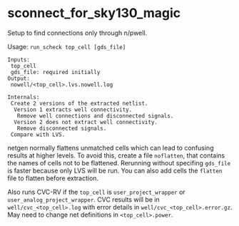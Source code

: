 # sconnect_for_sky130_magic
Setup to find connections only through n/pwell.

Usage:
 ```run_scheck top_cell [gds_file]```

```
Inputs:
 top_cell
 gds_file: required initially
Output:
 nowell/<top_cell>.lvs.nowell.log
```

```
Internals:
 Create 2 versions of the extracted netlist.
  Version 1 extracts well connectivity.
   Remove well connections and disconnected signals.
  Version 2 does not extract well connectivity.
   Remove disconnected signals.
 Compare with LVS.
```

netgen normally flattens unmatched cells which can lead to confusing results at higher levels.
To avoid this, create a file `noflatten`, that contains the names of cells not to be flattened.
Rerunning without specifing `gds_file` is faster because only LVS will be run. 
You can also add cells the `flatten` file to flatten before extraction.

Also runs CVC-RV if the `top_cell` is `user_project_wrapper` or `user_analog_project_wrapper`.
CVC results will be in `well/cvc_<top_cell>.log` with error details in `well/cvc_<top_cell>.error.gz`.
May need to change net definitions in `<top_cell>.power`.
